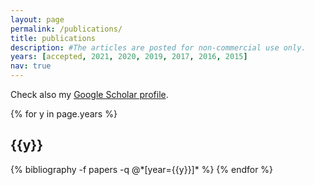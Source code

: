 ```yaml
---
layout: page
permalink: /publications/
title: publications
description: #The articles are posted for non-commercial use only.
years: [accepted, 2021, 2020, 2019, 2017, 2016, 2015]
nav: true
---
```


Check also my <a href = "https://scholar.google.com/citations?user=EaZd_hkAAAAJ&hl=pl&oi=ao"> Google Scholar profile</a>.

<div class="publications">

{% for y in page.years %}
  <h2 class="year">{{y}}</h2>
  {% bibliography -f papers -q @*[year={{y}}]* %}
{% endfor %}

</div>
